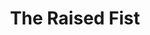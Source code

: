 ---
pid: LLP22
title: The Raised Fist
location_transcription: Near the Rothman Cabin & the garden maze
zipcode: '19006'
outside_phl: 'Huntingdon Valley PA '
neighborhood: 
age: '11'
age_range: 6-13
instagram: 
image_file_name: LLP_22.jpg
proposal_transcription: podium with a raised fist.  On the front would be a description
  about the two Olympian winners raised a black gloved fist.  Dates and names of winners
topic: African Americans,Globalism,Social Justice
topic_summary: 0, 0, 0
type: Sculpture Statue
keywords_other: 
credit: Michael Shun
image_labels: 
twitter: 
facebook: 
permalink: "/monuments/llp22/"
layout: item-page
---
